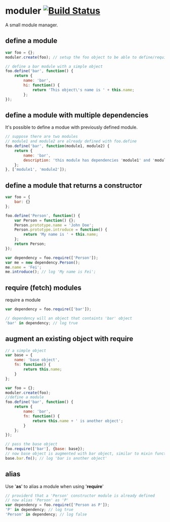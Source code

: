 moduler [![Build Status](https://travis-ci.org/geastwood/tokenlist.svg?branch=master)](https://travis-ci.org/geastwood/tokenlist)
=======

A small module manager.

## define a module
```javascript
var foo = {};
moduler.create(foo); // setup the foo object to be able to define/require module

// define a bar module with a simple object
foo.define('bar', function() {
    return {
        name: 'bar',
        hi: function() {
            return 'This object\'s name is ' + this.name;
        };
});
```
## define a module with multiple dependencies
It's possible to define a modue with previously defined module.
```javascript
// suppose there are two modules
// module1 and module2 are already defined with foo.define
foo.define('bar', function(module1, module2) {
    return {
        name: 'bar',
        description: 'this module has dependencies 'module1' and 'module2''
    };
}, ['module1', 'module2']);
```
## define a module that returns a constructor
```javascript
var foo = {
    bar: {}
};

foo.define('Person', function() {
    var Person = function() {};
    Person.prototype.name = 'John Doe';
    Person.prototype.introduce = function() {
        return 'My name is ' + this.name;
    };
    return Person;
});

var dependency = foo.require(['Person']);
var me = new dependency.Person();
me.name = 'Fei';
me.introduce(); // log 'My name is Fei';
```
## require (fetch) modules
require a module
```javascript
var dependency = foo.require(['bar']);

// dependency will an object that containts 'bar' object
'bar' in dependency; // log true
```
## augment an existing object with require
```javascript
// a simple object
var base = {
    name: 'base object',
    fn: function() {
        return this.name;
    }
};

var foo = {};
moduler.create(foo);
//define a module
foo.define('bar', function() {
    return {
        name: 'bar',
        fn: function() {
            return this.name + ' is another object';
        }
    };
});

// pass the base object
foo.require(['bar'], {base: base});
// now base object is augmented with bar object, similar to mixin function
base.bar.fn(); // log 'bar is another object'
```

## alias
Use '**as**' to alias a module when using '**require**'
```javascript
// providerd that a 'Person' constructor module is already defined
// now alias 'Person' as 'P'
var dependency = foo.require(['Person as P']);
'P' in dependency; // log true
'Person' in dependency; // log false
```
